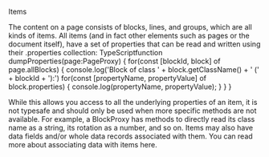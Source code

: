  Items

The content on a page consists of blocks, lines, and groups, which are all kinds of items.
All items (and in fact other elements such as pages or the document itself), have a set of properties that can be read and written using their .properties collection:
TypeScriptfunction dumpProperties(page:PageProxy) {
    for(const [blockId, block] of page.allBlocks) {
        console.log('Block of class ' + block.getClassName() + ' (' + blockId + '):')
        for(const [propertyName, propertyValue] of block.properties) {
            console.log(propertyName, propertyValue);
        }
    }
}

While this allows you access to all the underlying properties of an item, it is not typesafe and should only be used when more specific methods are not available. For example, a BlockProxy has methods to directly read its class name as a string, its rotation as a number, and so on.
Items may also have data fields and/or whole data records associated with them. You can read more about associating data with items here.